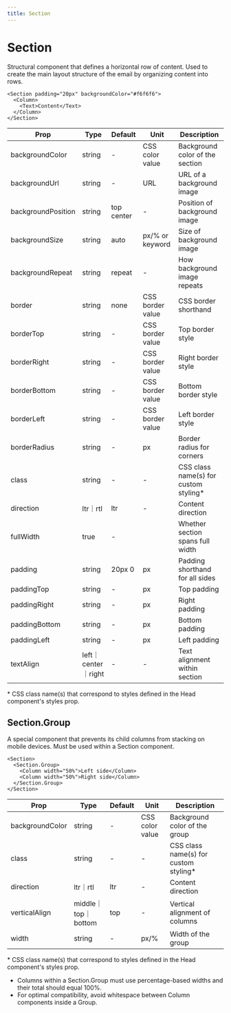```yaml
---
title: Section
---
```


<script lang="ts">
  import Block from '$lib/components/Block.svelte';
</script>

# Section

Structural component that defines a horizontal row of content. Used to create
the main layout structure of the email by organizing content into rows.

```svelte
<Section padding="20px" backgroundColor="#f6f6f6">
  <Column>
    <Text>Content</Text>
  </Column>
</Section>
```

| **Prop**           | **Type**            | **Default** | **Unit**         | **Description**                        |
| ------------------ | ------------------- | ----------- | ---------------- | -------------------------------------- |
| backgroundColor    | string              | -           | CSS color value  | Background color of the section        |
| backgroundUrl      | string              | -           | URL              | URL of a background image              |
| backgroundPosition | string              | top center  | -                | Position of background image           |
| backgroundSize     | string              | auto        | px/% or keyword  | Size of background image               |
| backgroundRepeat   | string              | repeat      | -                | How background image repeats           |
| border             | string              | none        | CSS border value | CSS border shorthand                   |
| borderTop          | string              | -           | CSS border value | Top border style                       |
| borderRight        | string              | -           | CSS border value | Right border style                     |
| borderBottom       | string              | -           | CSS border value | Bottom border style                    |
| borderLeft         | string              | -           | CSS border value | Left border style                      |
| borderRadius       | string              | -           | px               | Border radius for corners              |
| class              | string              | -           | -                | CSS class name(s) for custom styling\* |
| direction          | ltr｜rtl            | ltr         | -                | Content direction                      |
| fullWidth          | true                | -           |                  | Whether section spans full width       |
| padding            | string              | 20px 0      | px               | Padding shorthand for all sides        |
| paddingTop         | string              | -           | px               | Top padding                            |
| paddingRight       | string              | -           | px               | Right padding                          |
| paddingBottom      | string              | -           | px               | Bottom padding                         |
| paddingLeft        | string              | -           | px               | Left padding                           |
| textAlign          | left｜center｜right | -           | -                | Text alignment within section          |

<p class="text-xs">
* CSS class name(s) that correspond to styles defined in the Head component's styles prop.
</p>

## Section.Group

A special component that prevents its child columns from stacking on mobile
devices. Must be used within a Section component.

```svelte
<Section>
  <Section.Group>
    <Column width="50%">Left side</Column>
    <Column width="50%">Right side</Column>
  </Section.Group>
</Section>
```

| **Prop**        | **Type**            | **Default** | **Unit**        | **Description**                        |
| --------------- | ------------------- | ----------- | --------------- | -------------------------------------- |
| backgroundColor | string              | -           | CSS color value | Background color of the group          |
| class           | string              | -           | -               | CSS class name(s) for custom styling\* |
| direction       | ltr｜rtl            | ltr         | -               | Content direction                      |
| verticalAlign   | middle｜top｜bottom | top         | -               | Vertical alignment of columns          |
| width           | string              | -           | px/%            | Width of the group                     |

<p class="text-xs">
* CSS class name(s) that correspond to styles defined in the Head component's styles prop.
</p>

<Block>
  <ul>
    <li>
      Columns within a Section.Group must use percentage-based widths and their total should equal 100%.
    </li >
    <li>
      For optimal compatibility, avoid whitespace between Column components inside a Group.
    </li>
  </ul>
</Block>
